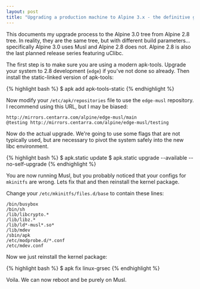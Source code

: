 ```yaml
---
layout: post
title: "Upgrading a production machine to Alpine 3.x - the definitive guide"
---
```


This documents my upgrade process to the Alpine 3.0 tree from Alpine 2.8 tree.  In reality, they are the same tree,
but with different build parameters... specifically Alpine 3.0 uses Musl and Alpine 2.8 does not.  Alpine 2.8 is also
the last planned release series featuring uClibc.

The first step is to make sure you are using a modern apk-tools.  Upgrade your system to 2.8 development (`edge`) if
you've not done so already.  Then install the static-linked version of apk-tools:

{% highlight bash %}
$ apk add apk-tools-static
{% endhighlight %}

Now modify your `/etc/apk/repositories` file to use the `edge-musl` repository.  I recommend using this URL, but I
may be biased:

    http://mirrors.centarra.com/alpine/edge-musl/main
    @testing http://mirrors.centarra.com/alpine/edge-musl/testing

Now do the actual upgrade.  We're going to use some flags that are not typically used, but are necessary to pivot the
system safely into the new libc environment.

{% highlight bash %}
$ apk.static update
$ apk.static upgrade --available --no-self-upgrade
{% endhighlight %}

You are now running Musl, but you probably noticed that your configs for `mkinitfs` are wrong.  Lets fix that and then
reinstall the kernel package.

Change your `/etc/mkinitfs/files.d/base` to contain these lines:

    /bin/busybox
    /bin/sh
    /lib/libcrypto.*
    /lib/libz.*
    /lib/ld*-musl*.so*
    /lib/mdev
    /sbin/apk
    /etc/modprobe.d/*.conf
    /etc/mdev.conf

Now we just reinstall the kernel package:

{% highlight bash %}
$ apk fix linux-grsec
{% endhighlight %}

Voila.  We can now reboot and be purely on Musl.

